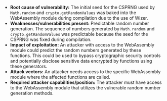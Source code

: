 - **Root cause of vulnerability:** The initial seed for the CSPRNG used by `Math.random` and `crypto.getRandomValues` was baked into the WebAssembly module during compilation due to the use of Wizer.
- **Weaknesses/vulnerabilities present:** Predictable random number generation. The sequence of numbers generated by `Math.random` and `crypto.getRandomValues` was predictable because the seed for the CSPRNG was fixed during compilation.
- **Impact of exploitation:** An attacker with access to the WebAssembly module could predict the random numbers generated by these functions. This could be used to bypass cryptographic security controls and potentially disclose sensitive data encrypted by functions using these generators.
- **Attack vectors:** An attacker needs access to the specific WebAssembly module where the affected functions are called.
- **Required attacker capabilities/position:** The attacker must have access to the WebAssembly module that utilizes the vulnerable random number generation methods.